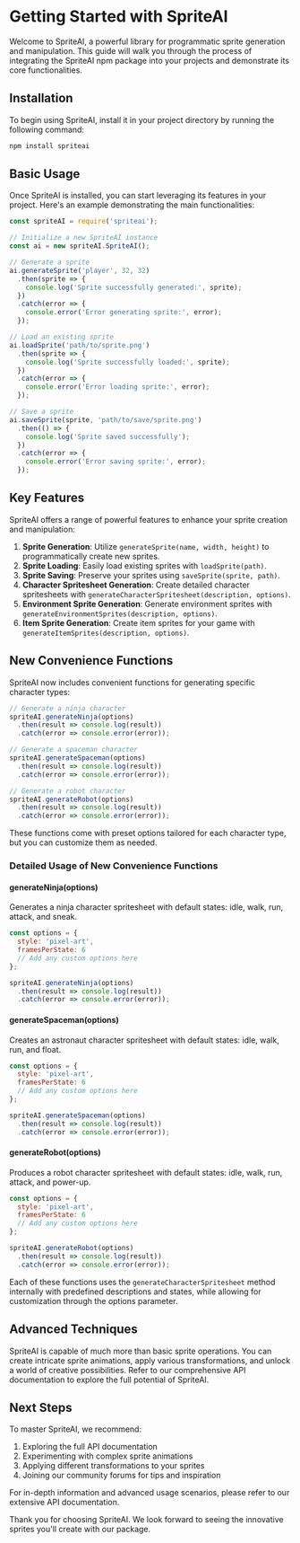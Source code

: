 # Getting Started with SpriteAI

Welcome to SpriteAI, a powerful library for programmatic sprite generation and manipulation. This guide will walk you through the process of integrating the SpriteAI npm package into your projects and demonstrate its core functionalities.

## Installation

To begin using SpriteAI, install it in your project directory by running the following command:

```bash
npm install spriteai
```

## Basic Usage

Once SpriteAI is installed, you can start leveraging its features in your project. Here's an example demonstrating the main functionalities:

```javascript
const spriteAI = require('spriteai');

// Initialize a new SpriteAI instance
const ai = new spriteAI.SpriteAI();

// Generate a sprite
ai.generateSprite('player', 32, 32)
  .then(sprite => {
    console.log('Sprite successfully generated:', sprite);
  })
  .catch(error => {
    console.error('Error generating sprite:', error);
  });

// Load an existing sprite
ai.loadSprite('path/to/sprite.png')
  .then(sprite => {
    console.log('Sprite successfully loaded:', sprite);
  })
  .catch(error => {
    console.error('Error loading sprite:', error);
  });

// Save a sprite
ai.saveSprite(sprite, 'path/to/save/sprite.png')
  .then(() => {
    console.log('Sprite saved successfully');
  })
  .catch(error => {
    console.error('Error saving sprite:', error);
  });
```

## Key Features

SpriteAI offers a range of powerful features to enhance your sprite creation and manipulation:

1. **Sprite Generation**: Utilize `generateSprite(name, width, height)` to programmatically create new sprites.
2. **Sprite Loading**: Easily load existing sprites with `loadSprite(path)`.
3. **Sprite Saving**: Preserve your sprites using `saveSprite(sprite, path)`.
4. **Character Spritesheet Generation**: Create detailed character spritesheets with `generateCharacterSpritesheet(description, options)`.
5. **Environment Sprite Generation**: Generate environment sprites with `generateEnvironmentSprites(description, options)`.
6. **Item Sprite Generation**: Create item sprites for your game with `generateItemSprites(description, options)`.

## New Convenience Functions

SpriteAI now includes convenient functions for generating specific character types:

```javascript
// Generate a ninja character
spriteAI.generateNinja(options)
  .then(result => console.log(result))
  .catch(error => console.error(error));

// Generate a spaceman character
spriteAI.generateSpaceman(options)
  .then(result => console.log(result))
  .catch(error => console.error(error));

// Generate a robot character
spriteAI.generateRobot(options)
  .then(result => console.log(result))
  .catch(error => console.error(error));
```

These functions come with preset options tailored for each character type, but you can customize them as needed.

### Detailed Usage of New Convenience Functions

#### generateNinja(options)

Generates a ninja character spritesheet with default states: idle, walk, run, attack, and sneak.

```javascript
const options = {
  style: 'pixel-art',
  framesPerState: 6
  // Add any custom options here
};

spriteAI.generateNinja(options)
  .then(result => console.log(result))
  .catch(error => console.error(error));
```

#### generateSpaceman(options)

Creates an astronaut character spritesheet with default states: idle, walk, run, and float.

```javascript
const options = {
  style: 'pixel-art',
  framesPerState: 6
  // Add any custom options here
};

spriteAI.generateSpaceman(options)
  .then(result => console.log(result))
  .catch(error => console.error(error));
```

#### generateRobot(options)

Produces a robot character spritesheet with default states: idle, walk, run, attack, and power-up.

```javascript
const options = {
  style: 'pixel-art',
  framesPerState: 6
  // Add any custom options here
};

spriteAI.generateRobot(options)
  .then(result => console.log(result))
  .catch(error => console.error(error));
```

Each of these functions uses the `generateCharacterSpritesheet` method internally with predefined descriptions and states, while allowing for customization through the options parameter.

## Advanced Techniques

SpriteAI is capable of much more than basic sprite operations. You can create intricate sprite animations, apply various transformations, and unlock a world of creative possibilities. Refer to our comprehensive API documentation to explore the full potential of SpriteAI.

## Next Steps

To master SpriteAI, we recommend:

1. Exploring the full API documentation
2. Experimenting with complex sprite animations
3. Applying different transformations to your sprites
4. Joining our community forums for tips and inspiration

For in-depth information and advanced usage scenarios, please refer to our extensive API documentation.

Thank you for choosing SpriteAI. We look forward to seeing the innovative sprites you'll create with our package.
